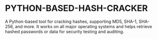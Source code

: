 # PYTHON-BASED-HASH-CRACKER
A Python-based tool for cracking hashes, supporting MD5, SHA-1, SHA-256, and more. It works on all major operating systems and helps retrieve hashed passwords or data for security testing and auditing.

